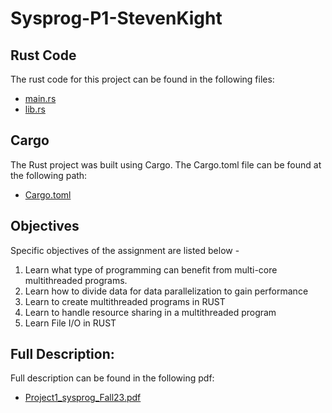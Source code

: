 # Sysprog-P1-StevenKight

## Rust Code
The rust code for this project can be found in the following files:
- [main.rs](./Sysprog-P1-StevenKight/src/main.rs)
- [lib.rs](./Sysprog-P1-StevenKight/src/lib.rs)

## Cargo
The Rust project was built using Cargo. The Cargo.toml file can be found at the following path:
- [Cargo.toml](./Sysprog-P1-StevenKight/Cargo.toml)

## Objectives
Specific objectives of the assignment are listed below - 
1. Learn what type of programming can benefit from multi-core multithreaded programs.
2. Learn how to divide data for data parallelization to gain performance
3. Learn to create multithreaded programs in RUST
4. Learn to handle resource sharing in a multithreaded program
5. Learn File I/O in RUST

## Full Description:
Full description can be found in the following pdf:
- [Project1_sysprog_Fall23.pdf](https://github.com/StevenKight/Sysprog-P1-StevenKight/files/12716300/Project1_sysprog_Fall23.pdf)
